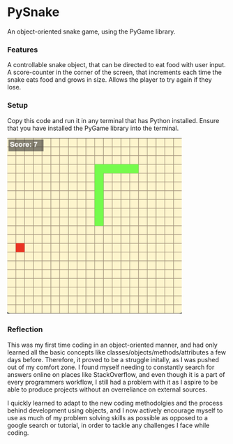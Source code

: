 # PySnake

An object-oriented snake game, using the PyGame library. 

### Features

A controllable snake object, that can be directed to eat food with user input.
A score-counter in the corner of the screen, that increments each time the snake eats food and grows in size.
Allows the player to try again if they lose.

### Setup

Copy this code and run it in any terminal that has Python installed.
Ensure that you have installed the PyGame library into the terminal.

<img src="PySnake_ss_1.png" alt="Alt text" width="400">


### Reflection

This was my first time coding in an object-oriented manner, and had only learned all the basic concepts like classes/objects/methods/attributes a few days before.
Therefore, it proved to be a struggle initally, as I was pushed out of my comfort zone. I found myself needing to constantly search for answers online on places like StackOverflow, and even though it is a part of every programmers workflow, I still had a problem with it as I aspire to be able to produce projects without an overreliance on external sources.

I quickly learned to adapt to the new coding methodolgies and the process behind development using objects, and I now actively encourage myself to use as much of my problem solving skills as possible as opposed to a google search or tutorial, in order to tackle any challenges I face while coding.
